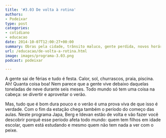 ```yaml
---
title: '#3.03 De volta à rotina'
authors:
- Podeixar
type: post
categories:
- cotidiano
- educacao
date: 2014-10-07T12:00:27+00:00
summary: Obras pela cidade, trânsito maluco, gente perdida, novos horários, crianças na escola, MARMITAAAAAAAAAA! É, a brincadeira das férias acabaram e a rotina tem que voltar a reinar pelo bem e sanidade de todo mundo. Saiba como raios a gente se vira quando tudo volta de pernas-pro-ar e como a gente se vira pra colocar tudo de volta quando a ordem reinava.
url: /educacao/de-volta-a-rotina.html
image: images/programa-3.03.png
podcast: podeixar

---
```

A gente sai de férias e tudo é festa. Calor, sol, churrascos, praia, piscina. Ah! Quanta coisa boa! Nem parece que a gente vive debaixo daquelas toneladas de neve durante seis meses. Todo mundo só tem uma coisa na cabeça: se divertir e aproveitar o verão.

Mas, tudo que é bom dura pouco e o verão é uma prova viva de que isso é verdade. Com o fim da estação chega também o período do começo das aulas. Neste programa Japa, Berg e Idevan estão de volta e vão fazer você descobrir porquê esse período afeta todo mundo: quem tem filhos em idade escolar, quem está estudando e mesmo quem não tem nada a ver com o peixe.